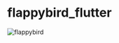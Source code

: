 # flappybird_flutter


![flappybird](https://github.com/moSa963/flappybird_flutter/assets/65834849/0e2df5d7-c9b9-4fbe-bb79-02cfe7eaa631)

